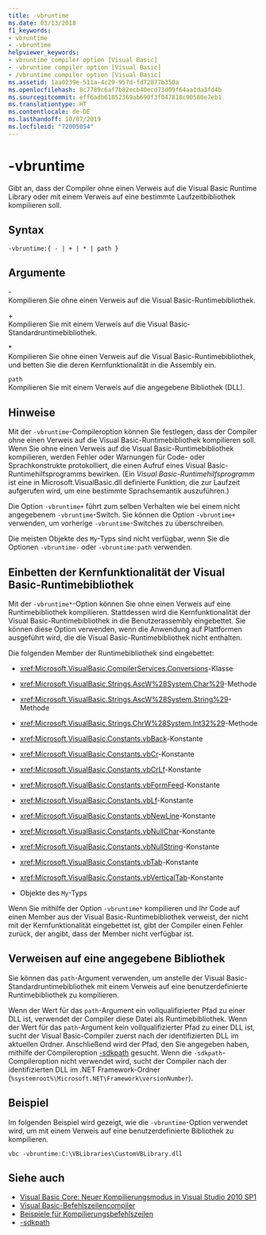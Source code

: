 ```yaml
---
title: -vbruntime
ms.date: 03/13/2018
f1_keywords:
- vbruntime
- -vbruntime
helpviewer_keywords:
- vbruntime compiler option [Visual Basic]
- -vbruntime compiler option [Visual Basic]
- /vbruntime compiler option [Visual Basic]
ms.assetid: 1aa0239e-511a-4c29-957d-fd72877b350a
ms.openlocfilehash: 8c7789c6af7b82ecb40ecd73d09f64aa1da3fd4b
ms.sourcegitcommit: eff6adb61852369ab690f3f047818c90580e7eb1
ms.translationtype: HT
ms.contentlocale: de-DE
ms.lasthandoff: 10/07/2019
ms.locfileid: "72005054"
---
```

# <a name="-vbruntime"></a>-vbruntime
Gibt an, dass der Compiler ohne einen Verweis auf die Visual Basic Runtime Library oder mit einem Verweis auf eine bestimmte Laufzeitbibliothek kompilieren soll.  
  
## <a name="syntax"></a>Syntax  
  
```console  
-vbruntime:{ - | + | * | path }  
```  
  
## <a name="arguments"></a>Argumente  
 \-  
 Kompilieren Sie ohne einen Verweis auf die Visual Basic-Runtimebibliothek.  
  
 \+  
 Kompilieren Sie mit einem Verweis auf die Visual Basic-Standardruntimebibliothek.  
  
 \*  
 Kompilieren Sie ohne einen Verweis auf die Visual Basic-Runtimebibliothek, und betten Sie die deren Kernfunktionalität in die Assembly ein.  
  
 `path`  
 Kompilieren Sie mit einem Verweis auf die angegebene Bibliothek (DLL).  
  
## <a name="remarks"></a>Hinweise  
 Mit der `-vbruntime`-Compileroption können Sie festlegen, dass der Compiler ohne einen Verweis auf die Visual Basic-Runtimebibliothek kompilieren soll. Wenn Sie ohne einen Verweis auf die Visual Basic-Runtimebibliothek kompilieren, werden Fehler oder Warnungen für Code- oder Sprachkonstrukte protokolliert, die einen Aufruf eines Visual Basic-Runtimehilfsprogramms bewirken. (Ein *Visual Basic-Runtimehilfsprogramm* ist eine in Microsoft.VisualBasic.dll definierte Funktion, die zur Laufzeit aufgerufen wird, um eine bestimmte Sprachsemantik auszuführen.)  
  
 Die Option `-vbruntime+` führt zum selben Verhalten wie bei einem nicht angegebenem `-vbruntime`-Switch. Sie können die Option `-vbruntime+` verwenden, um vorherige `-vbruntime`-Switches zu überschreiben.  
  
 Die meisten Objekte des `My`-Typs sind nicht verfügbar, wenn Sie die Optionen `-vbruntime-` oder `-vbruntime:path` verwenden.  
  
## <a name="embedding-visual-basic-runtime-core-functionality"></a>Einbetten der Kernfunktionalität der Visual Basic-Runtimebibliothek  
 Mit der `-vbruntime*`-Option können Sie ohne einen Verweis auf eine Runtimebibliothek kompilieren. Stattdessen wird die Kernfunktionalität der Visual Basic-Runtimebibliothek in die Benutzerassembly eingebettet. Sie können diese Option verwenden, wenn die Anwendung auf Plattformen ausgeführt wird, die die Visual Basic-Runtimebibliothek nicht enthalten.  
  
 Die folgenden Member der Runtimebibliothek sind eingebettet:  
  
- <xref:Microsoft.VisualBasic.CompilerServices.Conversions>-Klasse  
  
- <xref:Microsoft.VisualBasic.Strings.AscW%28System.Char%29>-Methode  
  
- <xref:Microsoft.VisualBasic.Strings.AscW%28System.String%29>-Methode  
  
- <xref:Microsoft.VisualBasic.Strings.ChrW%28System.Int32%29>-Methode  
  
- <xref:Microsoft.VisualBasic.Constants.vbBack>-Konstante  
  
- <xref:Microsoft.VisualBasic.Constants.vbCr>-Konstante  
  
- <xref:Microsoft.VisualBasic.Constants.vbCrLf>-Konstante  
  
- <xref:Microsoft.VisualBasic.Constants.vbFormFeed>-Konstante  
  
- <xref:Microsoft.VisualBasic.Constants.vbLf>-Konstante  
  
- <xref:Microsoft.VisualBasic.Constants.vbNewLine>-Konstante  
  
- <xref:Microsoft.VisualBasic.Constants.vbNullChar>-Konstante  
  
- <xref:Microsoft.VisualBasic.Constants.vbNullString>-Konstante  
  
- <xref:Microsoft.VisualBasic.Constants.vbTab>-Konstante  
  
- <xref:Microsoft.VisualBasic.Constants.vbVerticalTab>-Konstante  
  
- Objekte des `My`-Typs  
  
 Wenn Sie mithilfe der Option `-vbruntime*` kompilieren und Ihr Code auf einen Member aus der Visual Basic-Runtimebibliothek verweist, der nicht mit der Kernfunktionalität eingebettet ist, gibt der Compiler einen Fehler zurück, der angibt, dass der Member nicht verfügbar ist.  
  
## <a name="referencing-a-specified-library"></a>Verweisen auf eine angegebene Bibliothek  
 Sie können das `path`-Argument verwenden, um anstelle der Visual Basic-Standardruntimebibliothek mit einem Verweis auf eine benutzerdefinierte Runtimebibliothek zu kompilieren.  
  
 Wenn der Wert für das `path`-Argument ein vollqualifizierter Pfad zu einer DLL ist, verwendet der Compiler diese Datei als Runtimebibliothek. Wenn der Wert für das `path`-Argument kein vollqualifizierter Pfad zu einer DLL ist, sucht der Visual Basic-Compiler zuerst nach der identifizierten DLL im aktuellen Ordner. Anschließend wird der Pfad, den Sie angegeben haben, mithilfe der Compileroption [-sdkpath](../../../visual-basic/reference/command-line-compiler/sdkpath.md) gesucht. Wenn die `-sdkpath`-Compileroption nicht verwendet wird, sucht der Compiler nach der identifizierten DLL im .NET Framework-Ordner (`%systemroot%\Microsoft.NET\Framework\versionNumber`).  
  
## <a name="example"></a>Beispiel  
 Im folgenden Beispiel wird gezeigt, wie die `-vbruntime`-Option verwendet wird, um mit einem Verweis auf eine benutzerdefinierte Bibliothek zu kompilieren.  
  
```console
vbc -vbruntime:C:\VBLibraries\CustomVBLibrary.dll  
```  
  
## <a name="see-also"></a>Siehe auch

- [Visual Basic Core: Neuer Kompilierungsmodus in Visual Studio 2010 SP1](https://devblogs.microsoft.com/vbteam/vb-core-new-compilation-mode-in-visual-studio-2010-sp1/)
- [Visual Basic-Befehlszeilencompiler](../../../visual-basic/reference/command-line-compiler/index.md)
- [Beispiele für Kompilierungsbefehlszeilen](../../../visual-basic/reference/command-line-compiler/sample-compilation-command-lines.md)
- [-sdkpath](../../../visual-basic/reference/command-line-compiler/sdkpath.md)
